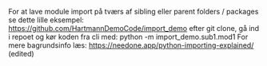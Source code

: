 For at lave module import på tværs af sibling eller parent folders / packages se dette lille eksempel:
https://github.com/HartmannDemoCode/import_demo efter git clone, gå ind i repoet og kør koden fra cli med: python -m import_demo.sub1.mod1
For mere bagrundsinfo læs:
https://needone.app/python-importing-explained/ (edited)
